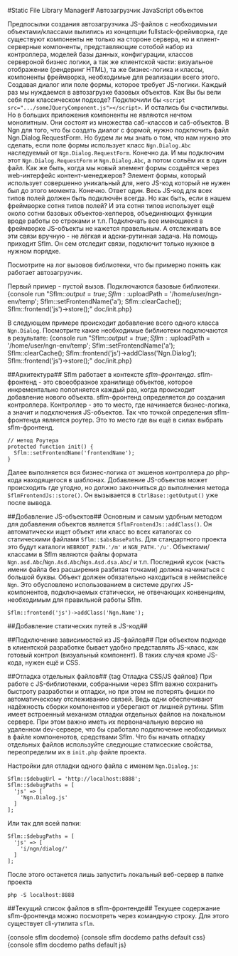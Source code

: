 #Static File Library Manager#
Автозагрузчик JavaScript объектов

Предпосылки создания автозагрузчика JS-файлов с необходимыми объектами/классами вылились из концепции
fullstack-фреймворка, где существуют компоненты не только на стороне сервера, но и клиент-серверные компоненты,
представляющие сотобой набор из контроллера, моделей базы данных, конфигурации, классов сервероной бизнес логики,
а так же клиентской части: визуальное отображение (рендеринг HTML), та же бизнес-логика и классы, компоненты фреймворка,
необходимые для реализации всего этого. Создавая диалог или поле формы, которое требует JS-логики. Каждый раз
мы нуждаемся в автозагрузке базовых объектов. Как Вы бы вели себя при классическом подходе? Подключили бы
`<script src=".../someJQueryComponent.js"></script>`. И остались бы счастиливы. Но в больших приложения
компоненты не являются нечтом монолитным. Они состоят из множества саб-классов и саб-объектов. В Ngn для того, что
бы создать диалог с формой, нужно подключить файл Ngn.Dialog.RequestForm. Но будем ли мы знать о том, что нам нужно это сделать,
если поле формы использует класс `Ngn.Dialog.Abc` наследуемый от `Ngn.Dialog.RequestForm`. Конечно да. И мы подключим этот
`Ngn.Dialog.RequestForm` и `Ngn.Dialog.Abc`, а потом сольём их в один файл. Как же быть, когда мы новый элемент 
формы создаётся через web-интерфейс контент-менеджеров? Элемент формы, который использует совершенно уникальный для,
него JS-код который не нужен был до этого момента. Конечно. Ответ один. Весь JS-код для всех типов полей должен
быть подключён всегда. Но как быть, если в нашем фреймворке сотня типов полей? И эта сотня типов использует ещё
около сотни базовых объектов-хелперов, объединяющих функции вроде работы со строками и т.п. Подключать все имеющиеся
в фреймворке JS-объекты не кажется правельным. А отслеживать все эти связи вручную - не лёгкая и адски-рутинная задача.
На помощь приходит Sflm. Он сем отследит связи, подключит только нужное в нужном порядке.

Посмотрите на лог вызовов библиотеки, что бы примерно понять как работает автозагрузчик.

Первый пример - пустой вызов. Подключаются базовые библиотеки.
{console run "Sflm::$output = true; Sflm::$uploadPath = '/home/user/ngn-env/temp'; Sflm::setFrontendName('a'); Sflm::clearCache(); Sflm::frontend('js')->store();" doc/init.php}

В следующем примере происходит добавление всего одного класса `Ngn.Dialog`. Посмотрите какие необходимые библиотеки подключаются в результате:
{console run "Sflm::$output = true; Sflm::$uploadPath = '/home/user/ngn-env/temp'; Sflm::setFrontendName('a'); Sflm::clearCache(); Sflm::frontend('js')->addClass('Ngn.Dialog'); Sflm::frontend('js')->store();" doc/init.php}

##Архитектура##
Sflm работает в контексте _sflm-фронтенда_. sflm-фронтенд - это своеобразное хранилище объектов,
которое инкрементально пополняется каждый раз, когда происходит добавление нового объекта.
sflm-фронтенд определяется до создания контроллера. Контроллер - это то место, где начинается
бизнес-логика, а значит и подключения JS-объектов. Так что точкой определения sflm-фронтенда является
роутер. Это то место где вы ещё в силах выбрать sflm-фронтенд.

    // метод Роутера
    protected function init() {
      Sflm::setFrontendName('frontendName');
    }

Далее выполняется вся бизнес-логика от экшенов контроллера до php-кода находящегося в шаблонах. Добавление
JS-объектов может происходить где угодно, но должно закончиться до выполнения метода `SflmFrontendJs::store()`.
Он вызывается в `CtrlBase::getOutput()` уже после вывода.

##Добавление JS-объектов##
Основным и самым удобным методом для добавления объектов является `SflmFrontendJs::addClass()`. Он автоматически ищет
объект или класс во всех каталогах со статическими файлами `Sflm::$absBasePaths`. Для стандартного проекта
это будут каталоги `WEBROOT_PATH.'/m'` и `NGN_PATH.'/u'`. Объектами/классами в Sflm являются файлы формата
`Ngn.asd.Abc`/`Ngn.Asd.Abc`/`Ngn.Asd.dsa.Abc`/ и т.п. Последний кусок (часть имени файла без расширения разбитая точками)
должна начинаться с большой буквы. Объект должен обязательно находиться в неймспейсе `Ngn`. Это обусловлено
использованием в системе других JS-компонентов, подключаемых статически, не отвечающих конвенциям, необходимым
для правильной работы Sflm.

    Sflm::frontend('js')->addClass('Ngn.Name');

##Добавление статических путей в JS-код##

##Подключение зависимостей из JS-файлов##
При объектом подходе в клиентской разработке бывает удобно представлять JS-класс,
как готовый контрол (визуальный компонент). В таких случая кроме JS-кода, нужен ещё и CSS.

##Отладка отдельных файлов##
{tag Отладка CSS/JS файлов}
При работе с JS-библиотекми, собранными через Sflm важно сохранить быстроту разработки и отладки, но при этом не
потерять фишки по автоматическому отслеживанию связей. Ведь одни обеспечивают надёжность сборки компонентов и
уберегают от лишней рутины. Sflm имеет встроенный механизм отладки отдельных файлов на локальном сервере.
При этом важно иметь их первоначальную версию на удаленном dev-сервере, что бы сработало подключение необходимых
в файле компоненотов, средствами Sflm. Что бы начать отладку отдельных файлов используйте следующие статисеские свойства,
переопределим их в `init.php` файле проекта.

Настройки для отладки одного файла с именем `Ngn.Dialog.js`: 

    Sflm::$debugUrl = 'http://localhost:8888';
    Sflm::$debugPaths = [
      'js' => [
        'Ngn.Dialog.js'
      ]
    ];
    
Или так для всей папки:
    
    Sflm::$debugPaths = [
      'js' => [
        'i/ngn/dialog/'
      ]
    ];
    
После этого останется лишь запустить локальный веб-сервер в папке проекта

    php -S localhost:8888
    
##Текущий список файлов в sflm-фронтенде##
Текущее содержание sflm-фронтенда можно посмотреть через командную строку. Для этого
существует cli-утилита `sflm`.

{console sflm docdemo}
{console sflm docdemo paths default css}
{console sflm docdemo paths default js}
